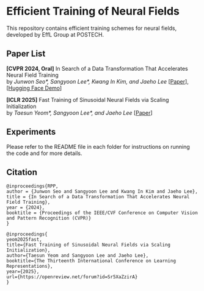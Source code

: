 # Efficient Training of Neural Fields

This repository contains efficient training schemes for neural fields, developed by EffL Group at POSTECH.

## Paper List

**[CVPR 2024, Oral]** In Search of a Data Transformation That Accelerates Neural Field Training <br>
by _Junwon Seo*, Sangyoon Lee*, Kwang In Kim, and Jaeho Lee_ [[Paper](https://arxiv.org/abs/2311.17094)], [[Hugging Face Demo](https://huggingface.co/papers/2311.17094)]

**[ICLR 2025]** Fast Training of Sinusoidal Neural Fields via Scaling Initialization <br>
by _Taesun Yeom*, Sangyoon Lee*, and Jaeho Lee_ [[Paper](https://arxiv.org/abs/2410.04779)]


## Experiments

Please refer to the README file in each folder for instructions on running the code and for more details.


## Citation

```
@inproceedings{RPP,
author = {Junwon Seo and Sangyoon Lee and Kwang In Kim and Jaeho Lee},
title = {In Search of a Data Transformation That Accelerates Neural Field Training},
year = {2024},
booktitle = {Proceedings of the IEEE/CVF Conference on Computer Vision and Pattern Recognition (CVPR)}
}
```

```
@inproceedings{
yeom2025fast,
title={Fast Training of Sinusoidal Neural Fields via Scaling Initialization},
author={Taesun Yeom and Sangyoon Lee and Jaeho Lee},
booktitle={The Thirteenth International Conference on Learning Representations},
year={2025},
url={https://openreview.net/forum?id=Sr5XaZzirA}
}
```
